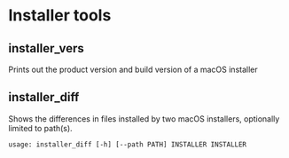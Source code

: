 # Installer tools
## installer_vers
Prints out the product version and build version of a macOS installer

## installer_diff
Shows the differences in files installed by two macOS installers, optionally limited to path(s).

`usage: installer_diff [-h] [--path PATH] INSTALLER INSTALLER`
